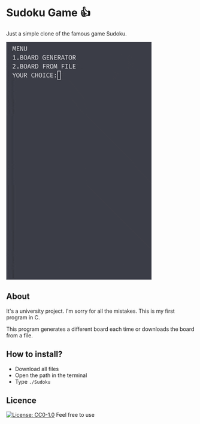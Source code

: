 # **Sudoku Game** :+1:

Just a simple clone of the famous game Sudoku.


![Sudoku Game Demo](Root/GifResized.gif)

## About


It's a university project. I'm sorry for all the mistakes. This is my first program in C.


This program generates a different board each time or downloads the board from a file.

## How to install?

- Download all files
- Open the path in the terminal
- Type  `./Sudoku`


## Licence

[![License: CC0-1.0](https://licensebuttons.net/l/zero/1.0/80x15.png)](http://creativecommons.org/publicdomain/zero/1.0/)
Feel free to use
